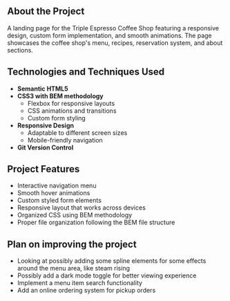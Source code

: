 ## About the Project

A landing page for the Triple Espresso Coffee Shop featuring a responsive design, custom form implementation, and smooth animations. The page showcases the coffee shop's menu, recipes, reservation system, and about sections.

## Technologies and Techniques Used

- **Semantic HTML5**
- **CSS3 with BEM methodology**
  - Flexbox for responsive layouts
  - CSS animations and transitions
  - Custom form styling
- **Responsive Design**
  - Adaptable to different screen sizes
  - Mobile-friendly navigation
- **Git Version Control**

## Project Features

- Interactive navigation menu
- Smooth hover animations
- Custom styled form elements
- Responsive layout that works across devices
- Organized CSS using BEM methodology
- Proper file organization following the BEM file structure

## Plan on improving the project

- Looking at possibly adding some spline elements for some effects around
  the menu area, like steam rising
- Possibly add a dark mode toggle for better viewing experience
- Implement a menu item search functionality
- Add an online ordering system for pickup orders
